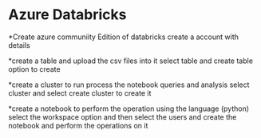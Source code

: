 # Azure Databricks 

*Create azure communiity Edition of databricks
create a account with details

*create a table and upload the csv files into it
select table and create table option to create

*create a cluster to run process the notebook queries and analysis
select cluster and select create cluster to create it 

*create a notebook to perform the operation using the language (python) 
select the workspace option and then select the users and create the notebook and perform the operations on it 



